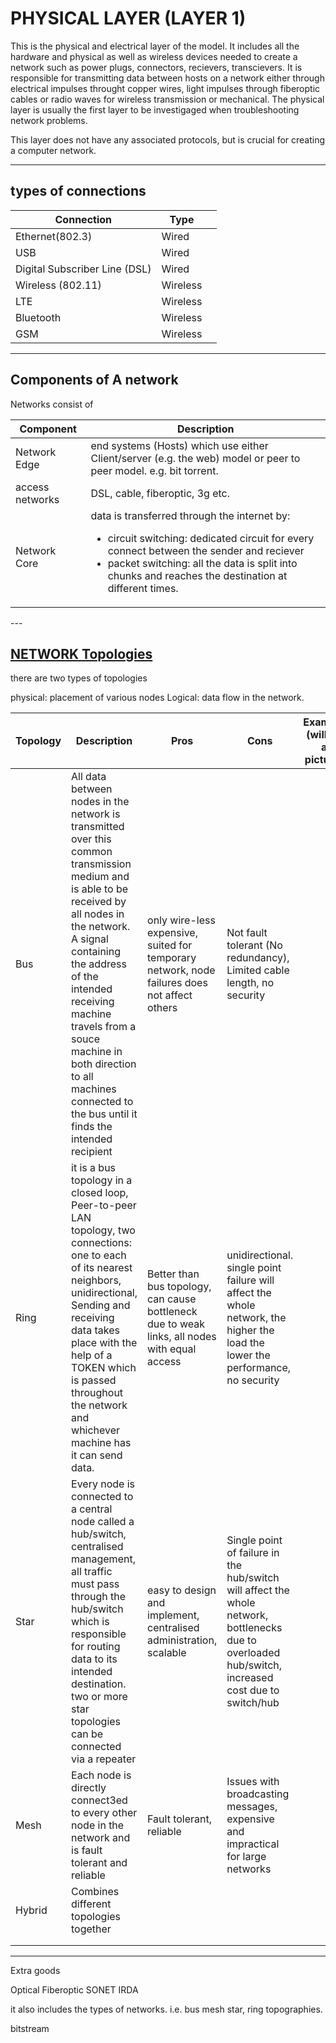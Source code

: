 #  PHYSICAL LAYER (LAYER 1)

This is the physical and electrical layer of the model. It includes all the hardware and physical as well as wireless devices needed to create a network such as power plugs, connectors, recievers, transcievers. It is responsible for transmitting data between hosts on a network either through electrical impulses throught copper wires, light impulses through fiberoptic cables or radio waves for wireless transmission or mechanical. The physical layer is usually the first layer to be investigaged when troubleshooting network problems. 


This layer does not have any associated protocols, but is crucial for creating a computer network.

--- 

## types of connections

<table>
<thead>
	<tr>
		<th>Connection</th>
		<th>Type</th>
		<th></th>
	</tr>
</thead>
<tbody>
	<tr>
		<td>Ethernet(802.3)</td>
		<td>Wired</td>
		<td></td>
	</tr>
	<tr>
		<td>USB</td>
		<td>Wired</td>
		<td></td>
	</tr>
	<tr>
		<td>Digital Subscriber Line (DSL)</td>
		<td>Wired</td>
		<td></td>
	</tr><tr>
		<td>Wireless (802.11)</td>
		<td>Wireless</td>
		<td></td>
	</tr>
	<tr>
		<td>LTE</td>
		<td>Wireless</td>
		<td></td>
	</tr><tr>
		<td>Bluetooth</td>
		<td>Wireless</td>
		<td></td>
	</tr><tr>
		<td>GSM</td>
		<td>Wireless</td>
		<td></td>
	</tr>
</tbody>
</table>

---

## Components of A network

Networks consist of 
<table>
	<thead>
		<tr>
			<th>Component</th>
			<th>Description</th>
		</tr>
	</thead>
	<tbody>
	<tr><td>Network Edge</td><td> end systems (Hosts) which use either Client/server (e.g. the web) model or peer to peer model. e.g. bit torrent. </td></tr>
	<tr><td> access networks</td> <td>DSL, cable, fiberoptic, 3g etc.</td></tr>
	<tr><td>Network Core</td> <td>data is transferred through the internet by:
<ul><li>	circuit switching: dedicated circuit for every connect between the sender and reciever</li>
<li>	packet switching: all the data is split into chunks and reaches the destination at different times.</li></ul>
</td>
</tr>
</tbody>
</table>
---

## [NETWORK Topologies](https://www.youtube.com/watch?v=uSKdjjw5zow)

there are two types of topologies

physical: placement of various nodes
Logical: data flow in the network.

<table class="ui table celled unstackable">
	<thead>
		<tr>
			<th>Topology</th>
			<th>Description</th>
			<th>Pros</th>
			<th>Cons</th>
			<th>Example (will be a picture)</th>
		</tr>
	</thead>
	<tbody>
		<tr>
			<td>Bus</td>
			<td>All data between nodes in the network is transmitted over this common transmission medium and is able to be received by all nodes in the network. A signal containing the address of the intended receiving machine travels from a souce machine in both direction to all machines connected to the bus until it finds the intended recipient</td>
			<td>only wire-less expensive, suited for temporary network, node failures does not affect others</td>
			<td>Not fault tolerant (No redundancy), Limited cable length, no security</td>
		</tr>
		<tr>
			<td>Ring</td>
			<td>it is a bus topology in a closed loop, Peer-to-peer LAN topology, two connections: one to each of its nearest neighbors, unidirectional, Sending and receiving data takes place with the help of a TOKEN which is passed throughout the network and whichever machine has it can send data.</td>
			<td>Better than bus topology, can cause bottleneck due to weak links, all nodes with equal access</td>
			<td>unidirectional. single point failure will affect the whole network, the higher the load the lower the performance, no security</td>
		</tr>
		<tr>
			<td>Star</td>
			<td>Every node is connected to a central node called a hub/switch, centralised management, all traffic must pass through the hub/switch which is responsible for routing data to its intended destination. two or more star topologies can be connected via a repeater</td>
			<td>easy to design and implement, centralised administration, scalable</td>
			<td>Single point of failure in the hub/switch will affect the whole network, bottlenecks due to overloaded hub/switch, increased cost due to switch/hub</td>
		</tr>
		<tr>
			<td>Mesh</td>
			<td>Each node is directly connect3ed to every other node in the network and is fault tolerant and reliable</td>
			<td>Fault tolerant, reliable</td>
			<td>Issues with broadcasting messages, expensive and impractical for large networks</td>
		</tr>
		<tr>
			<td>Hybrid</td>
			<td>Combines different topologies together</td>
			<td></td>
			<td></td>
		</tr>
		<tr>
			<td></td>
			<td></td>
			<td></td>
			<td></td>
		</tr>
		<tr>
			<td></td>
			<td></td>
			<td></td>
			<td></td>
		</tr>
	</tbody>
</table>






---

Extra goods

Optical
Fiberoptic SONET
IRDA

it also includes the types of networks. i.e. bus mesh star, ring topographies.

bitstream

